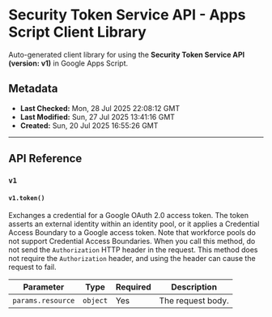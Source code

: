 # Security Token Service API - Apps Script Client Library

Auto-generated client library for using the **Security Token Service API (version: v1)** in Google Apps Script.

## Metadata

- **Last Checked:** Mon, 28 Jul 2025 22:08:12 GMT
- **Last Modified:** Sun, 27 Jul 2025 13:41:16 GMT
- **Created:** Sun, 20 Jul 2025 16:55:26 GMT



---

## API Reference

### `v1`

#### `v1.token()`

Exchanges a credential for a Google OAuth 2.0 access token. The token asserts an external identity within an identity pool, or it applies a Credential Access Boundary to a Google access token. Note that workforce pools do not support Credential Access Boundaries. When you call this method, do not send the `Authorization` HTTP header in the request. This method does not require the `Authorization` header, and using the header can cause the request to fail.

| Parameter | Type | Required | Description |
|---|---|---|---|
| `params.resource` | `object` | Yes | The request body. |